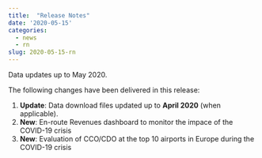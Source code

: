 ```yaml
---
title:  "Release Notes"
date: '2020-05-15'
categories:
  - news
  - rn
slug: 2020-05-15-rn
---
```


Data updates up to May 2020.

<!--more-->
The following changes have been delivered in this release:

1. **Update**: Data download files updated up to **April 2020** (when applicable).
1. **New**: En-route Revenues dashboard to monitor the impace of the COVID-19 crisis
1. **New**: Evaluation of CCO/CDO at the top 10 airports in Europe during the COVID-19 crisis



